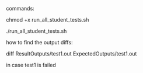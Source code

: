 commands:

chmod +x run_all_student_tests.sh

./run_all_student_tests.sh
 
how to find the output diffs:

diff ResultOutputs/test1.out ExpectedOutputs/test1.out

in case test1 is failed

